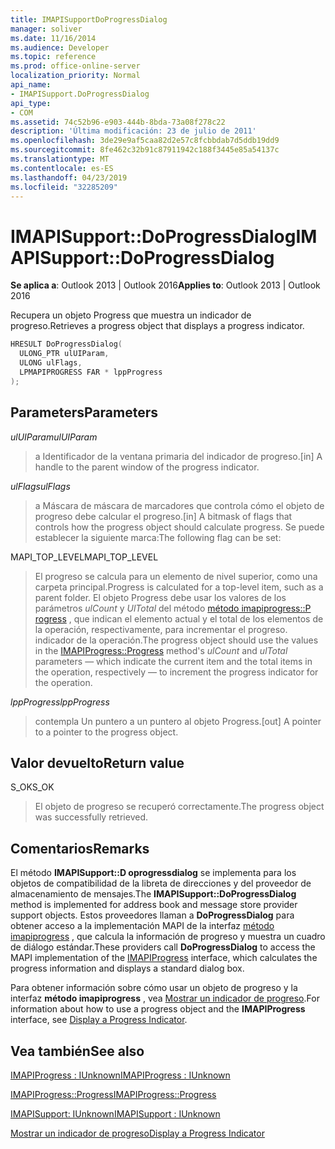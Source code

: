 ```yaml
---
title: IMAPISupportDoProgressDialog
manager: soliver
ms.date: 11/16/2014
ms.audience: Developer
ms.topic: reference
ms.prod: office-online-server
localization_priority: Normal
api_name:
- IMAPISupport.DoProgressDialog
api_type:
- COM
ms.assetid: 74c52b96-e903-444b-8bda-73a08f278c22
description: 'Última modificación: 23 de julio de 2011'
ms.openlocfilehash: 3de29e9af5caa82d2e57c8fcbbdab7d5ddb19dd9
ms.sourcegitcommit: 8fe462c32b91c87911942c188f3445e85a54137c
ms.translationtype: MT
ms.contentlocale: es-ES
ms.lasthandoff: 04/23/2019
ms.locfileid: "32285209"
---
```

# <a name="imapisupportdoprogressdialog"></a><span data-ttu-id="3fe37-103">IMAPISupport::DoProgressDialog</span><span class="sxs-lookup"><span data-stu-id="3fe37-103">IMAPISupport::DoProgressDialog</span></span>

  
  
<span data-ttu-id="3fe37-104">**Se aplica a**: Outlook 2013 | Outlook 2016</span><span class="sxs-lookup"><span data-stu-id="3fe37-104">**Applies to**: Outlook 2013 | Outlook 2016</span></span> 
  
<span data-ttu-id="3fe37-105">Recupera un objeto Progress que muestra un indicador de progreso.</span><span class="sxs-lookup"><span data-stu-id="3fe37-105">Retrieves a progress object that displays a progress indicator.</span></span>
  
```cpp
HRESULT DoProgressDialog(
  ULONG_PTR ulUIParam,
  ULONG ulFlags,
  LPMAPIPROGRESS FAR * lppProgress
);
```

## <a name="parameters"></a><span data-ttu-id="3fe37-106">Parameters</span><span class="sxs-lookup"><span data-stu-id="3fe37-106">Parameters</span></span>

 <span data-ttu-id="3fe37-107">_ulUIParam_</span><span class="sxs-lookup"><span data-stu-id="3fe37-107">_ulUIParam_</span></span>
  
> <span data-ttu-id="3fe37-108">a Identificador de la ventana primaria del indicador de progreso.</span><span class="sxs-lookup"><span data-stu-id="3fe37-108">[in] A handle to the parent window of the progress indicator.</span></span>
    
 <span data-ttu-id="3fe37-109">_ulFlags_</span><span class="sxs-lookup"><span data-stu-id="3fe37-109">_ulFlags_</span></span>
  
> <span data-ttu-id="3fe37-110">a Máscara de máscara de marcadores que controla cómo el objeto de progreso debe calcular el progreso.</span><span class="sxs-lookup"><span data-stu-id="3fe37-110">[in] A bitmask of flags that controls how the progress object should calculate progress.</span></span> <span data-ttu-id="3fe37-111">Se puede establecer la siguiente marca:</span><span class="sxs-lookup"><span data-stu-id="3fe37-111">The following flag can be set:</span></span>
    
<span data-ttu-id="3fe37-112">MAPI_TOP_LEVEL</span><span class="sxs-lookup"><span data-stu-id="3fe37-112">MAPI_TOP_LEVEL</span></span> 
  
> <span data-ttu-id="3fe37-113">El progreso se calcula para un elemento de nivel superior, como una carpeta principal.</span><span class="sxs-lookup"><span data-stu-id="3fe37-113">Progress is calculated for a top-level item, such as a parent folder.</span></span> <span data-ttu-id="3fe37-114">El objeto Progress debe usar los valores de los parámetros _ulCount_ y _UlTotal_ del método [método imapiprogress::P rogress](imapiprogress-progress.md) , que indican el elemento actual y el total de los elementos de la operación, respectivamente, para incrementar el progreso. indicador de la operación.</span><span class="sxs-lookup"><span data-stu-id="3fe37-114">The progress object should use the values in the [IMAPIProgress::Progress](imapiprogress-progress.md) method's  _ulCount_ and  _ulTotal_ parameters — which indicate the current item and the total items in the operation, respectively — to increment the progress indicator for the operation.</span></span> 
    
 <span data-ttu-id="3fe37-115">_lppProgress_</span><span class="sxs-lookup"><span data-stu-id="3fe37-115">_lppProgress_</span></span>
  
> <span data-ttu-id="3fe37-116">contempla Un puntero a un puntero al objeto Progress.</span><span class="sxs-lookup"><span data-stu-id="3fe37-116">[out] A pointer to a pointer to the progress object.</span></span>
    
## <a name="return-value"></a><span data-ttu-id="3fe37-117">Valor devuelto</span><span class="sxs-lookup"><span data-stu-id="3fe37-117">Return value</span></span>

<span data-ttu-id="3fe37-118">S_OK</span><span class="sxs-lookup"><span data-stu-id="3fe37-118">S_OK</span></span> 
  
> <span data-ttu-id="3fe37-119">El objeto de progreso se recuperó correctamente.</span><span class="sxs-lookup"><span data-stu-id="3fe37-119">The progress object was successfully retrieved.</span></span>
    
## <a name="remarks"></a><span data-ttu-id="3fe37-120">Comentarios</span><span class="sxs-lookup"><span data-stu-id="3fe37-120">Remarks</span></span>

<span data-ttu-id="3fe37-121">El método **IMAPISupport::D oprogressdialog** se implementa para los objetos de compatibilidad de la libreta de direcciones y del proveedor de almacenamiento de mensajes.</span><span class="sxs-lookup"><span data-stu-id="3fe37-121">The **IMAPISupport::DoProgressDialog** method is implemented for address book and message store provider support objects.</span></span> <span data-ttu-id="3fe37-122">Estos proveedores llaman a **DoProgressDialog** para obtener acceso a la implementación MAPI de la interfaz [método imapiprogress](imapiprogressiunknown.md) , que calcula la información de progreso y muestra un cuadro de diálogo estándar.</span><span class="sxs-lookup"><span data-stu-id="3fe37-122">These providers call **DoProgressDialog** to access the MAPI implementation of the [IMAPIProgress](imapiprogressiunknown.md) interface, which calculates the progress information and displays a standard dialog box.</span></span> 
  
<span data-ttu-id="3fe37-123">Para obtener información sobre cómo usar un objeto de progreso y la interfaz **método imapiprogress** , vea [Mostrar un indicador de progreso](how-to-display-a-progress-indicator.md).</span><span class="sxs-lookup"><span data-stu-id="3fe37-123">For information about how to use a progress object and the **IMAPIProgress** interface, see [Display a Progress Indicator](how-to-display-a-progress-indicator.md).</span></span>
  
## <a name="see-also"></a><span data-ttu-id="3fe37-124">Vea también</span><span class="sxs-lookup"><span data-stu-id="3fe37-124">See also</span></span>



[<span data-ttu-id="3fe37-125">IMAPIProgress : IUnknown</span><span class="sxs-lookup"><span data-stu-id="3fe37-125">IMAPIProgress : IUnknown</span></span>](imapiprogressiunknown.md)
  
[<span data-ttu-id="3fe37-126">IMAPIProgress::Progress</span><span class="sxs-lookup"><span data-stu-id="3fe37-126">IMAPIProgress::Progress</span></span>](imapiprogress-progress.md)
  
[<span data-ttu-id="3fe37-127">IMAPISupport: IUnknown</span><span class="sxs-lookup"><span data-stu-id="3fe37-127">IMAPISupport : IUnknown</span></span>](imapisupportiunknown.md)


[<span data-ttu-id="3fe37-128">Mostrar un indicador de progreso</span><span class="sxs-lookup"><span data-stu-id="3fe37-128">Display a Progress Indicator</span></span>](how-to-display-a-progress-indicator.md)

